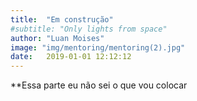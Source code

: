 ```yaml
---
title:  "Em construção"
#subtitle: "Only lights from space"
author: "Luan Moises"
image: "img/mentoring/mentoring(2).jpg"
date:   2019-01-01 12:12:12
---
```


**Essa parte eu não sei o que vou colocar 


